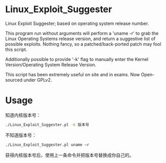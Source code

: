 Linux_Exploit_Suggester
=======================

Linux Exploit Suggester; based on operating system release number.

This program run without arguments will perform a 'uname -r' to grab the Linux Operating Systems release version, 
and return a suggestive list of possible exploits.  Nothing fancy, so a patched/back-ported patch may fool this script.

Additionally possible to provide '-k' flag to manually enter the Kernel Version/Operating System Release Version.

This script has been extremely useful on site and in exams.  Now Open-sourced under GPLv2.

# Usage

知道内核版本号：

```bash
./Linux_Exploit_Suggester.pl -k 版本号
```

不知道版本号：

```bash
./Linux_Exploit_Suggester.pl uname –r
```

获得内核版本号后，使用上一条命令并把版本号替换成你自己的。